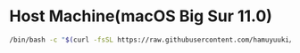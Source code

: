 # Host Machine(macOS Big Sur 11.0)

```bash
/bin/bash -c "$(curl -fsSL https://raw.githubusercontent.com/hamuyuuki/dotfiles/master/host_machine/setup.sh)"
```

